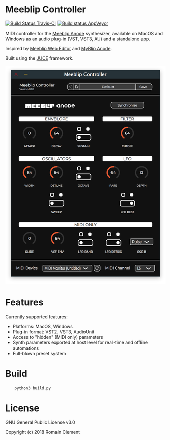 # Meeblip Controller

[![Build Status Travis-CI](https://travis-ci.org/rclement/meeblip-controller.svg)](https://travis-ci.org/rclement/meeblip-controller)
[![Build status AppVeyor](https://ci.appveyor.com/api/projects/status/ub29w4jlrih593ox?svg=true)](https://ci.appveyor.com/project/rclement/meeblip-controller)

MIDI controller for the [Meeblip Anode](https://meeblip.com/products/meeblip-anode-synth) synthesizer,
available on MacOS and Windows as an audio plug-in (VST, VST3, AU) and a standalone app.

Inspired by [Meeblip Web Editor](https://editor.meeblip.com) and
[MyBlip Anode](http://www.dr-midik.fr/site/index.php?post/ticket_MyBlip-anode_2014-04-28).

Built using the [JUCE](https://juce.com) framework.

![Meeblip Controller Screenshot](ext/meeblip-controller-screenshot.png)


# Features

Currently supported features:

- Platforms: MacOS, Windows
- Plug-in format: VST2, VST3, AudioUnit
- Access to "hidden" (MIDI only) parameters
- Synth parameters exported at host level for real-time and offline automations
- Full-blown preset system


# Build

```
    python3 build.py
```


# License

GNU General Public License v3.0

Copyright (c) 2018 Romain Clement

